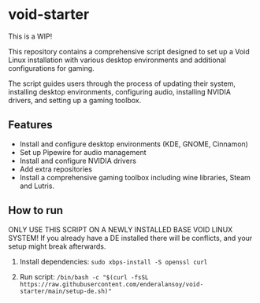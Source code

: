 # void-starter

This is a WIP!

This repository contains a comprehensive script designed to set up a Void Linux installation with various desktop environments and additional configurations for gaming. 

The script guides users through the process of updating their system, installing desktop environments, configuring audio, installing NVIDIA drivers, and setting up a gaming toolbox.

## Features
- Install and configure desktop environments (KDE, GNOME, Cinnamon)
- Set up Pipewire for audio management
- Install and configure NVIDIA drivers
- Add extra repositories
- Install a comprehensive gaming toolbox including wine libraries, Steam and Lutris.

## How to run

ONLY USE THIS SCRIPT ON A NEWLY INSTALLED BASE VOID LINUX SYSTEM! If you already have a DE installed there will be conflicts, and your setup might break afterwards.

1. Install dependencies: `sudo xbps-install -S openssl curl`

2. Run script: ```/bin/bash -c "$(curl -fsSL https://raw.githubusercontent.com/enderalansoy/void-starter/main/setup-de.sh)"```

